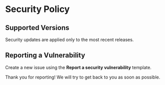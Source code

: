 <!--
SPDX-FileCopyrightText: 2024 The Ossi Developers

SPDX-License-Identifier: MIT
-->

# Security Policy

## Supported Versions

Security updates are applied only to the most recent releases.

## Reporting a Vulnerability

Create a new issue using the **Report a security vulnerability** template.

Thank you for reporting! We will try to get back to you as soon as possible.
